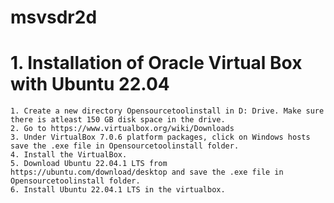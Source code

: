 # msvsdr2d

 # 1. Installation of Oracle Virtual Box with Ubuntu 22.04

    1. Create a new directory Opensourcetoolinstall in D: Drive. Make sure there is atleast 150 GB disk space in the drive.
    2. Go to https://www.virtualbox.org/wiki/Downloads
    3. Under VirtualBox 7.0.6 platform packages, click on Windows hosts save the .exe file in Opensourcetoolinstall folder.
    4. Install the VirtualBox.
    5. Download Ubuntu 22.04.1 LTS from https://ubuntu.com/download/desktop and save the .exe file in Opensourcetoolinstall folder.
    6. Install Ubuntu 22.04.1 LTS in the virtualbox.

